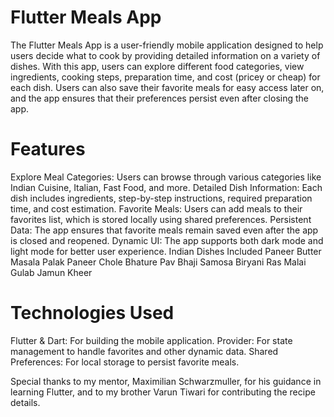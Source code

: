 # Flutter Meals App

The Flutter Meals App is a user-friendly mobile application designed to help users decide what to cook by providing detailed information on a variety of dishes. With this app, users can explore different food categories, view ingredients, cooking steps, preparation time, and cost (pricey or cheap) for each dish. Users can also save their favorite meals for easy access later on, and the app ensures that their preferences persist even after closing the app.

# Features
Explore Meal Categories: Users can browse through various categories like Indian Cuisine, Italian, Fast Food, and more.
Detailed Dish Information: Each dish includes ingredients, step-by-step instructions, required preparation time, and cost estimation.
Favorite Meals: Users can add meals to their favorites list, which is stored locally using shared preferences.
Persistent Data: The app ensures that favorite meals remain saved even after the app is closed and reopened.
Dynamic UI: The app supports both dark mode and light mode for better user experience.
Indian Dishes Included
Paneer Butter Masala
Palak Paneer
Chole Bhature
Pav Bhaji
Samosa
Biryani
Ras Malai
Gulab Jamun
Kheer

# Technologies Used
Flutter & Dart: For building the mobile application.
Provider: For state management to handle favorites and other dynamic data.
Shared Preferences: For local storage to persist favorite meals.

Special thanks to my mentor, Maximilian Schwarzmuller, for his guidance in learning Flutter, and to my brother Varun Tiwari for contributing the recipe details.
